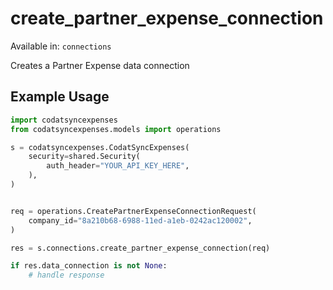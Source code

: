 # create_partner_expense_connection
Available in: `connections`

Creates a Partner Expense data connection

## Example Usage
```python
import codatsyncexpenses
from codatsyncexpenses.models import operations

s = codatsyncexpenses.CodatSyncExpenses(
    security=shared.Security(
        auth_header="YOUR_API_KEY_HERE",
    ),
)


req = operations.CreatePartnerExpenseConnectionRequest(
    company_id="8a210b68-6988-11ed-a1eb-0242ac120002",
)

res = s.connections.create_partner_expense_connection(req)

if res.data_connection is not None:
    # handle response
```